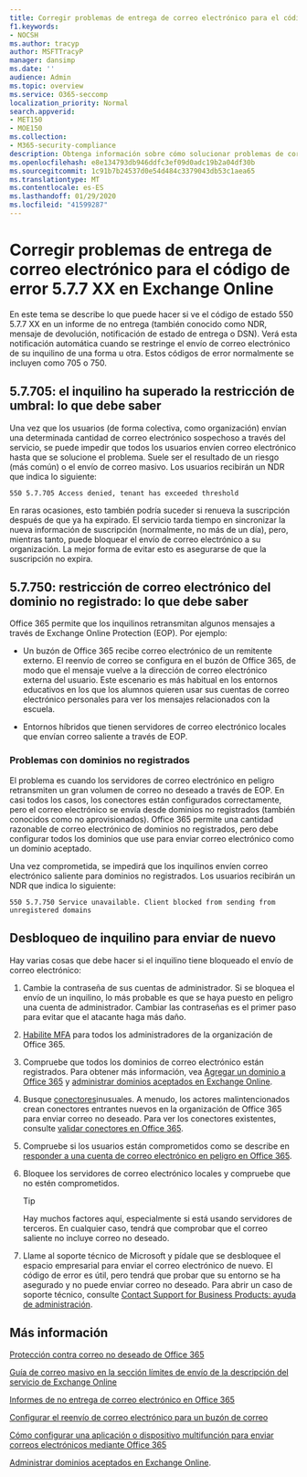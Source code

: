 ```yaml
---
title: Corregir problemas de entrega de correo electrónico para el código de error 5.7.7 XX en Exchange Online
f1.keywords:
- NOCSH
ms.author: tracyp
author: MSFTTracyP
manager: dansimp
ms.date: ''
audience: Admin
ms.topic: overview
ms.service: O365-seccomp
localization_priority: Normal
search.appverid:
- MET150
- MOE150
ms.collection:
- M365-security-compliance
description: Obtenga información sobre cómo solucionar problemas de correo electrónico para el código de error 5.7.7 XX en Exchange Online (inquilino bloqueado del envío de correo).
ms.openlocfilehash: e8e134793db946ddfc3ef09d0adc19b2a04df30b
ms.sourcegitcommit: 1c91b7b24537d0e54d484c3379043db53c1aea65
ms.translationtype: MT
ms.contentlocale: es-ES
ms.lasthandoff: 01/29/2020
ms.locfileid: "41599287"
---
```

# <a name="fix-email-delivery-issues-for-error-code-577xx-in-exchange-online"></a>Corregir problemas de entrega de correo electrónico para el código de error 5.7.7 XX en Exchange Online

En este tema se describe lo que puede hacer si ve el código de estado 550 5.7.7 XX en un informe de no entrega (también conocido como NDR, mensaje de devolución, notificación de estado de entrega o DSN). Verá esta notificación automática cuando se restringe el envío de correo electrónico de su inquilino de una forma u otra. Estos códigos de error normalmente se incluyen como 705 o 750.

## <a name="57705-tenant-has-exceeded-threshold-restriction-what-you-need-to-know"></a>5.7.705: el inquilino ha superado la restricción de umbral: lo que debe saber

Una vez que los usuarios (de forma colectiva, como organización) envían una determinada cantidad de correo electrónico sospechoso a través del servicio, se puede impedir que todos los usuarios envíen correo electrónico hasta que se solucione el problema. Suele ser el resultado de un riesgo (más común) o el envío de correo masivo. Los usuarios recibirán un NDR que indica lo siguiente:

`550 5.7.705 Access denied, tenant has exceeded threshold`

En raras ocasiones, esto también podría suceder si renueva la suscripción después de que ya ha expirado. El servicio tarda tiempo en sincronizar la nueva información de suscripción (normalmente, no más de un día), pero, mientras tanto, puede bloquear el envío de correo electrónico a su organización. La mejor forma de evitar esto es asegurarse de que la suscripción no expira.

## <a name="57750-unregistered-domain-email-restriction-what-you-need-to-know"></a>5.7.750: restricción de correo electrónico del dominio no registrado: lo que debe saber

Office 365 permite que los inquilinos retransmitan algunos mensajes a través de Exchange Online Protection (EOP). Por ejemplo:

- Un buzón de Office 365 recibe correo electrónico de un remitente externo. El reenvío de correo se configura en el buzón de Office 365, de modo que el mensaje vuelve a la dirección de correo electrónico externa del usuario. Este escenario es más habitual en los entornos educativos en los que los alumnos quieren usar sus cuentas de correo electrónico personales para ver los mensajes relacionados con la escuela.

- Entornos híbridos que tienen servidores de correo electrónico locales que envían correo saliente a través de EOP.

### <a name="problems-with-unregistered-domains"></a>Problemas con dominios no registrados

El problema es cuando los servidores de correo electrónico en peligro retransmiten un gran volumen de correo no deseado a través de EOP. En casi todos los casos, los conectores están configurados correctamente, pero el correo electrónico se envía desde dominios no registrados (también conocidos como no aprovisionados). Office 365 permite una cantidad razonable de correo electrónico de dominios no registrados, pero debe configurar todos los dominios que use para enviar correo electrónico como un dominio aceptado.

Una vez comprometida, se impedirá que los inquilinos envíen correo electrónico saliente para dominios no registrados. Los usuarios recibirán un NDR que indica lo siguiente:

`550 5.7.750 Service unavailable. Client blocked from sending from unregistered domains`

## <a name="unblocking-tenant-in-order-to-send-again"></a>Desbloqueo de inquilino para enviar de nuevo

Hay varias cosas que debe hacer si el inquilino tiene bloqueado el envío de correo electrónico:

1. Cambie la contraseña de sus cuentas de administrador. Si se bloquea el envío de un inquilino, lo más probable es que se haya puesto en peligro una cuenta de administrador. Cambiar las contraseñas es el primer paso para evitar que el atacante haga más daño.

2. [Habilite MFA](https://docs.microsoft.com/office365/admin/security-and-compliance/set-up-multi-factor-authentication) para todos los administradores de la organización de Office 365.

3. Compruebe que todos los dominios de correo electrónico están registrados. Para obtener más información, vea [Agregar un dominio a Office 365](https://docs.microsoft.com/office365/admin/setup/add-domain) y [administrar dominios aceptados en Exchange Online](https://docs.microsoft.com/exchange/mail-flow-best-practices/manage-accepted-domains/manage-accepted-domains).

4. Busque [conectores](https://docs.microsoft.com/exchange/mail-flow-best-practices/use-connectors-to-configure-mail-flow/use-connectors-to-configure-mail-flow)inusuales. A menudo, los actores malintencionados crean conectores entrantes nuevos en la organización de Office 365 para enviar correo no deseado. Para ver los conectores existentes, consulte [validar conectores en Office 365](https://docs.microsoft.com/exchange/mail-flow-best-practices/use-connectors-to-configure-mail-flow/validate-connectors).

5. Compruebe si los usuarios están comprometidos como se describe en [responder a una cuenta de correo electrónico en peligro en Office 365](responding-to-a-compromised-email-account.md).

6. Bloquee los servidores de correo electrónico locales y compruebe que no estén comprometidos.

   > [!TIP]
   > Hay muchos factores aquí, especialmente si está usando servidores de terceros. En cualquier caso, tendrá que comprobar que el correo saliente no incluye correo no deseado.

7. Llame al soporte técnico de Microsoft y pídale que se desbloquee el espacio empresarial para enviar el correo electrónico de nuevo. El código de error es útil, pero tendrá que probar que su entorno se ha asegurado y no puede enviar correo no deseado. Para abrir un caso de soporte técnico, consulte [Contact Support for Business Products: ayuda de administración](https://docs.microsoft.com/office365/admin/contact-support-for-business-products).

## <a name="for-more-information"></a>Más información

[Protección contra correo no deseado de Office 365](anti-spam-protection.md)

[Guía de correo masivo en la sección límites de envío de la descripción del servicio de Exchange Online](https://docs.microsoft.com/office365/servicedescriptions/exchange-online-service-description/exchange-online-limits#receiving-and-sending-limits)

[Informes de no entrega de correo electrónico en Office 365](https://docs.microsoft.com/exchange/mail-flow-best-practices/non-delivery-reports-in-exchange-online/non-delivery-reports-in-exchange-online)

[Configurar el reenvío de correo electrónico para un buzón de correo](https://docs.microsoft.com/exchange/recipients-in-exchange-online/manage-user-mailboxes/configure-email-forwarding)

[Cómo configurar una aplicación o dispositivo multifunción para enviar correos electrónicos mediante Office 365](https://docs.microsoft.com/Exchange/mail-flow-best-practices/how-to-set-up-a-multifunction-device-or-application-to-send-email-using-office-3)

[Administrar dominios aceptados en Exchange Online](https://docs.microsoft.com/exchange/mail-flow-best-practices/manage-accepted-domains/manage-accepted-domains).

